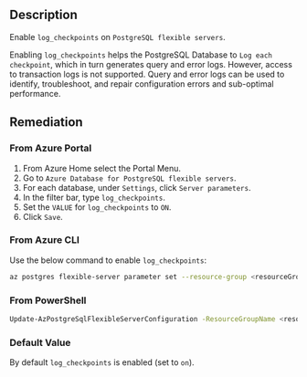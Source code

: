 ## Description

Enable `log_checkpoints` on `PostgreSQL flexible servers`.

Enabling `log_checkpoints` helps the PostgreSQL Database to `Log each checkpoint`, which in turn generates query and error logs. However, access to transaction logs is not supported. Query and error logs can be used to identify, troubleshoot, and repair configuration errors and sub-optimal performance.

## Remediation

### From Azure Portal

1. From Azure Home select the Portal Menu.
2. Go to `Azure Database for PostgreSQL flexible servers`.
3. For each database, under `Settings`, click `Server parameters`.
4. In the filter bar, type `log_checkpoints`.
5. Set the `VALUE` for `log_checkpoints` to `ON`.
6. Click `Save`.

### From Azure CLI

Use the below command to enable `log_checkpoints`:

```bash
az postgres flexible-server parameter set --resource-group <resourceGroup> --server-name <serverName> --name log_checkpoints --value on
```

### From PowerShell

```bash
Update-AzPostgreSqlFlexibleServerConfiguration -ResourceGroupName <resourceGroup> -ServerName <serverName> -Name log_checkpoints -Value on
```

### Default Value

By default `log_checkpoints` is enabled (set to `on`).

